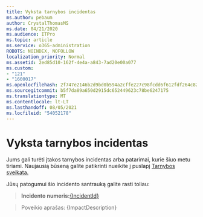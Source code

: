 ```yaml
---
title: Vyksta tarnybos incidentas
ms.author: pebaum
author: CrystalThomasMS
ms.date: 04/21/2020
ms.audience: ITPro
ms.topic: article
ms.service: o365-administration
ROBOTS: NOINDEX, NOFOLLOW
localization_priority: Normal
ms.assetid: 2ed85d10-162f-4e4a-a843-7ad20e00a077
ms.custom:
- "121"
- "1600017"
ms.openlocfilehash: 2f747e2146b2d9bd0b594a2cffe227c98fcdd6f612fdf264c82fbda91f4fca99
ms.sourcegitcommit: b5f7da89a650d2915dc652449623c78be6247175
ms.translationtype: MT
ms.contentlocale: lt-LT
ms.lasthandoff: 08/05/2021
ms.locfileid: "54052178"
---
```

# <a name="service-incident-in-progress"></a>Vyksta tarnybos incidentas

Jums gali turėti įtakos tarnybos incidentas arba patarimai, kurie šiuo metu tiriami. Naujausią būseną galite patikrinti nueikite į puslapį [Tarnybos sveikata.](https://admin.microsoft.com/adminportal/home#/servicehealth)
  
Jūsų patogumui šio incidento santrauką galite rasti toliau:
  
> **Incidento numeris:**[{IncidentId}](https://admin.microsoft.com/adminportal/home#/servicehealth)
    
> Poveikio aprašas: {ImpactDescription}
